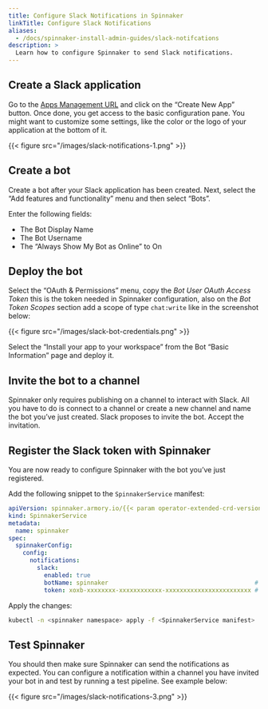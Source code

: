 ```yaml
---
title: Configure Slack Notifications in Spinnaker
linkTitle: Configure Slack Notifications
aliases:
  - /docs/spinnaker-install-admin-guides/slack-notifcations
description: >
  Learn how to configure Spinnaker to send Slack notifications.
---
```


## Create a Slack application

Go to the [Apps Management URL](https://api.slack.com/apps) and click on the “Create New App” button. Once done, you get access to the basic configuration pane. You might want to customize some settings, like the color or the logo of your application at the bottom of it.

{{< figure src="/images/slack-notifications-1.png" >}}

## Create a bot

Create a bot after your Slack application has been created. Next, select the “Add features and functionality” menu and then select “Bots”.

Enter the following fields:

- The Bot Display Name
- The Bot Username
- The “Always Show My Bot as Online” to On

##  Deploy the bot

Select the “OAuth & Permissions” menu, copy the *Bot User OAuth Access Token* this is the token needed in Spinnaker configuration, also on the *Bot Token Scopes* section add a scope of type `chat:write` like in the screenshot below:

{{< figure src="/images/slack-bot-credentials.png" >}}

Select the “Install your app to your workspace” from the Bot “Basic Information” page and deploy it.

## Invite the bot to a channel

Spinnaker only requires publishing on a channel to interact with Slack. All you have to do is connect to a channel or create a new channel and name the bot you’ve just created. Slack proposes to invite the bot. Accept the invitation.

## Register the Slack token with Spinnaker

You are now ready to configure Spinnaker with the bot you’ve just registered.

Add the following snippet to the `SpinnakerService` manifest:

```yaml
apiVersion: spinnaker.armory.io/{{< param operator-extended-crd-version >}}
kind: SpinnakerService
metadata:
  name: spinnaker
spec:
  spinnakerConfig:  
    config:
      notifications:
        slack:
          enabled: true
          botName: spinnaker                                         # The name of your slack bot.
          token: xoxb-xxxxxxxx-xxxxxxxxxxxx-xxxxxxxxxxxxxxxxxxxxxxxx # Your slack bot token. This field supports "encrypted" secret references
```

Apply the changes:

```bash
kubectl -n <spinnaker namespace> apply -f <SpinnakerService manifest>
```


## Test Spinnaker

You should then make sure Spinnaker can send the notifications as expected. You can configure a notification within a channel you have invited your bot in and test by running a test pipeline. See example below:

{{< figure src="/images/slack-notifications-3.png" >}}
